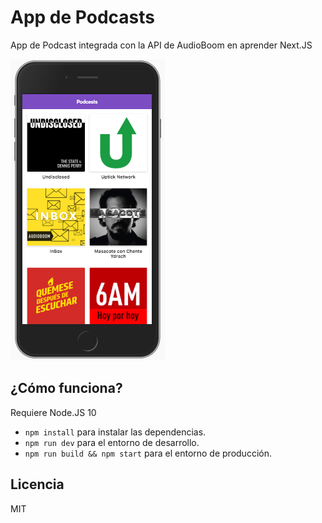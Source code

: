 # App de Podcasts

App de Podcast integrada con la API de AudioBoom en aprender Next.JS

![Captura de la app](./.readme-static/screen1.png)

## ¿Cómo funciona?

Requiere Node.JS 10

* `npm install` para instalar las dependencias.
* `npm run dev` para el entorno de desarrollo.
* `npm run build && npm start` para el entorno de producción.

## Licencia 

MIT